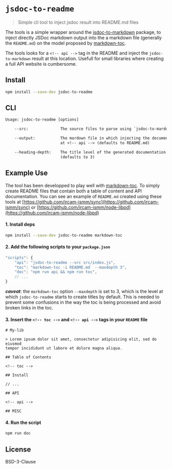 # `jsdoc-to-readme`

> Simple cli tool to inject jsdoc result into README.md files
 
The tools is a simple wrapper around the [jsdoc-to-markdown](https://www.npmjs.com/package/jsdoc-to-markdown) package, to inject directly JSDoc markdown output into the a markdown file (generally the `README.md`) on the model proposed by [markdown-toc](https://www.npmjs.com/package/markdown-toc). 

The tools looks for a `<!-- api -->` tag in the README and inject the `jsdoc-to-markdown` result at this location. Usefull for small libraries where creating a full API website is cumbersome.

## Install

```sh
npm install --save-dev jsdoc-to-readme
```

## CLI

```txt
Usage: jsdoc-to-readme [options]

    --src:              The source files to parse using `jsdoc-to-mardown`

    --output:           The mardown file in which injecting the documentation 
                        at <!-- api --> (defaults to README.md)

    --heading-depth:    The title level of the generated documentation 
                        (defaults to 3)
```

## Example Use

The tool has been developped to play well with [markdown-toc](https://www.npmjs.com/package/markdown-toc). To simply create README files that contain both a table of content and API documentation. You can see an example of `README.md` created using these tools at [https://github.com/ircam-ismm/sync](https://github.com/ircam-ismm/sync) or [https://github.com/ircam-ismm/node-libpd](https://github.com/ircam-ismm/node-libpd)

#### 1. Install deps

```sh
npm install --save-dev jsdoc-to-readme markdown-toc
```

#### 2. Add the following scripts to your `package.json`

```js
"scripts": {
    "api": "jsdoc-to-readme --src src/index.js",
    "toc": "markdown-toc -i README.md  --maxdepth 3",
    "doc": "npm run api && npm run toc",
    // ...
}
```

_**caveat**_: the `markdown-toc` option `--maxdepth` is set to 3, which is the level at which `jsdoc-to-readme` starts to create titles by default. This is needed to prevent some confusions in the way the toc is being processed and avoid broken links in the toc.

#### 3. Insert the `<!-- toc -->` and `<!-- api -->` tags in your `README` file

```
# My-lib

> Lorem ipsum dolor sit amet, consectetur adipisicing elit, sed do eiusmod
tempor incididunt ut labore et dolore magna aliqua. 

## Table of Contents

<!-- toc -->

## Install

// ...

## API

<!-- api -->

## MISC

```

#### 4. Run the script

```sh
npm run doc
```

## License

BSD-3-Clause


